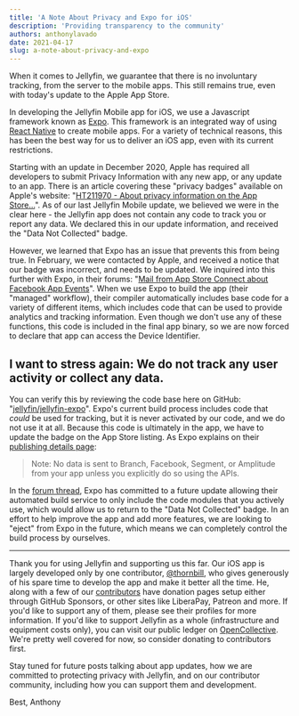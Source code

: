 ```yaml
---
title: 'A Note About Privacy and Expo for iOS'
description: 'Providing transparency to the community'
authors: anthonylavado
date: 2021-04-17
slug: a-note-about-privacy-and-expo
---
```


When it comes to Jellyfin, we guarantee that there is no involuntary tracking, from the server to the mobile apps. This still remains true, even with today's update to the Apple App Store.

<!-- truncate -->

In developing the Jellyfin Mobile app for iOS, we use a Javascript framework known as [Expo](https://expo.io). This framework is an integrated way of using [React Native](https://reactnative.dev) to create mobile apps. For a variety of technical reasons, this has been the best way for us to deliver an iOS app, even with its current restrictions.

Starting with an update in December 2020, Apple has required all developers to submit Privacy Information with any new app, or any update to an app. There is an article covering these "privacy badges" available on Apple's website: "[HT211970 - About privacy information on the App Store...](https://support.apple.com/en-ca/HT211970)". As of our last Jellyfin Mobile update, we believed we were in the clear here - the Jellyfin app does not contain any code to track you or report any data. We declared this in our update information, and received the "Data Not Collected" badge.

However, we learned that Expo has an issue that prevents this from being true. In February, we were contacted by Apple, and received a notice that our badge was incorrect, and needs to be updated. We inquired into this further with Expo, in their forums: "[Mail from App Store Connect about Facebook App Events](https://forums.expo.io/t/mail-from-app-store-connect-about-facebook-app-events/48927)". When we use Expo to build the app (their "managed" workflow), their compiler automatically includes base code for a variety of different items, which includes code that can be used to provide analytics and tracking information. Even though we don't use any of these functions, this code is included in the final app binary, so we are now forced to declare that app can access the Device Identifier.

## I want to stress again: **We do not track any user activity or collect any data.**

You can verify this by reviewing the code base here on GitHub: "[jellyfin/jellyfin-expo](https://github.com/jellyfin/jellyfin-expo)". Expo's current build process includes code that _could_ be used for tracking, but it is never activated by our code, and we do not use it at all. Because this code is ultimately in the app, we have to update the badge on the App Store listing. As Expo explains on their [publishing details page](https://docs.expo.io/distribution/app-stores/#ios-specific-guidelines):
>Note: No data is sent to Branch, Facebook, Segment, or Amplitude from your app unless you explicitly do so using the APIs.

In the [forum thread](https://forums.expo.io/t/mail-from-app-store-connect-about-facebook-app-events/48927), Expo has committed to a future update allowing their automated build service to only include the code modules that you actively use, which would allow us to return to the "Data Not Collected" badge. In an effort to help improve the app and add more features, we are looking to "eject" from Expo in the future, which means we can completely control the build process by ourselves.

---

Thank you for using Jellyfin and supporting us this far. Our iOS app is largely developed only by one contributor, [@thornbill](https://github.com/thornbill), who gives generously of his spare time to develop the app and make it better all the time. He, along with a few of our [contributors](https://github.com/orgs/jellyfin/people) have donation pages setup either through GitHub Sponsors, or other sites like LiberaPay, Patreon and more. If you'd like to support any of them, please see their profiles for more information. If you'd like to support Jellyfin as a whole (infrastructure and equipment costs only), you can visit our public ledger on [OpenCollective](https://opencollective.com/jellyfin). We're pretty well covered for now, so consider donating to contributors first.

Stay tuned for future posts talking about app updates, how we are committed to protecting privacy with Jellyfin, and on our contributor community, including how you can support them and development.

Best,
Anthony
